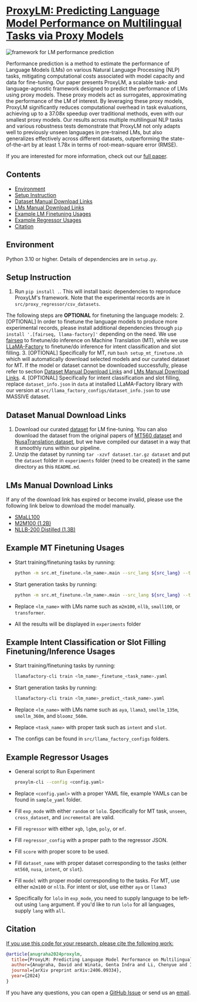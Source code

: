 # [ProxyLM: Predicting Language Model Performance on Multilingual Tasks via Proxy Models](https://arxiv.org/abs/2406.09334)

![framework for LM performance prediction](./logo.png)

Performance prediction is a method to estimate the performance of Language Models (LMs) on various Natural Language Processing (NLP) tasks, mitigating computational costs associated with model capacity and data for fine-tuning. Our paper presents ProxyLM, a scalable task- and language-agnostic framework designed to predict the performance of LMs using proxy models. These proxy models act as surrogates, approximating the performance of the LM of interest. By leveraging these proxy models, ProxyLM significantly reduces computational overhead in task evaluations, achieving up to a 37.08x speedup over traditional methods, even with our smallest proxy models. Our results across multiple multilingual NLP tasks and various robustness tests demonstrate that ProxyLM not only adapts well to previously unseen languages in pre-trained LMs, but also generalizes effectively across different datasets, outperforming the state-of-the-art by at least 1.78x in terms of root-mean-square error (RMSE).

If you are interested for more information, check out our [full paper](https://arxiv.org/abs/2406.09334).

## Contents

+ [Environment](#environment)
+ [Setup Instruction](#setup-instruction)
+ [Dataset Manual Download Links](#dataset-manual-download-links)
+ [LMs Manual Download Links](#lms-manual-download-links)
+ [Example LM Finetuning Usages](#example-lm-finetuning-usages)
+ [Example Regressor Usages](#example-regressor-usages)
+ [Citation](#citation)

## Environment

Python 3.10 or higher. Details of dependencies are in `setup.py`.

## Setup Instruction

1. Run `pip install .`. This will install basic dependencies to reproduce ProxyLM's framework. Note that the experimental records are in `src/proxy_regressor/csv_datasets`.

The following steps are **OPTIONAL** for finetuning the language models:
2. [OPTIONAL] In order to finetune the language models to produce more experimental records, please install additional dependencies through `pip install '.[fairseq, llama-factory]'` depending on the need. We use [fairseq](https://github.com/ritsukkiii/fairseq) to finetune/do inference on Machine Translation (MT), while we use [LLaMA-Factory](https://github.com/hiyouga/LLaMA-Factory) to finetune/do inference for intent classification and slot filling. 
3. [OPTIONAL] Specifically for MT, run `bash setup_mt_finetune.sh` which will automatically download selected models and our curated dataset for MT. If the model or dataset cannot be downloaded successfully, please refer to section [Dataset Manual Download Links](#dataset-manual-download-links) and [LMs Manual Download Links](#lms-manual-download-links).
4. [OPTIONAL] Specifically for intent classification and slot filling, replace `dataset_info.json` in `data` at installed LLaMA-Factory library with our version at `src/llama_factory_configs/dataset_info.json` to use MASSIVE dataset.

## Dataset Manual Download Links

1. Download our curated [dataset](https://drive.google.com/file/d/1ixv_kXQjdQypUfvbumkc37rB2TcTWuhD/view) for LM fine-tuning. You can also download the dataset from the original papers of [MT560 dataset](https://aclanthology.org/2021.acl-demo.37) and [NusaTranslation dataset](https://aclanthology.org/2023.ijcnlp-main.60/), but we have compiled our dataset in a way that it smoothly runs within our pipeline.
2. Unzip the dataset by running `tar -xzvf dataset.tar.gz dataset` and put the `dataset` folder in `experiments` folder (need to be created) in the same directory as this `README.md`.

## LMs Manual Download Links

If any of the download link has expired or become invalid, please use the following link below to download the model manually.

+ [SMaLL100](https://github.com/alirezamshi/small100)
+ [M2M100 (1.2B)](https://github.com/facebookresearch/fairseq/tree/main/examples/m2m_100)
+ [NLLB-200 Distilled (1.3B)](https://github.com/facebookresearch/fairseq/tree/nllb)

## Example MT Finetuning Usages

+ Start training/finetuning tasks by running:
    ```bash
    python -m src.mt_finetune.<lm_name>.main --src_lang ${src_lang} --tgt_lang ${tgt_lang} --finetune 1 --dataset ${dataset} --size ${size}
    ```

+ Start generation tasks by running:
    ```bash
    python -m src.mt_finetune.<lm_name>.main --src_lang ${src_lang} --tgt_lang ${tgt_lang} --finetune 0
    ```

+ Replace `<lm_name>` with LMs name such as `m2m100`, `nllb`, `small100`, or `transformer`.
+ All the results will be displayed in `experiments` folder

## Example Intent Classification or Slot Filling Finetuning/Inference Usages

+ Start training/finetuning tasks by running:
    ```bash
    llamafactory-cli train <lm_name>_finetune_<task_name>.yaml
    ```

+ Start generation tasks by running:
    ```bash
    llamafactory-cli train <lm_name>_predict_<task_name>.yaml
    ```

+ Replace `<lm_name>` with LMs name such as `aya`, `llama3`, `smollm_135m`, `smollm_360m`, and `bloomz_560m`.
+ Replace `<task_name>` with proper task such as `intent` and `slot`.
+ The configs can be found in `src/llama_factory_configs` folders.

## Example Regressor Usages

+ General script to Run Experiment
    ```bash
    proxylm-cli --config <config.yaml>
    ```

+ Replace `<config.yaml>` with a proper YAML file, example YAMLs can be found in `sample_yaml` folder.
+ Fill `exp_mode` with either `random` or `lolo`. Specifically for MT task, `unseen`, `cross_dataset`, and `incremental` are valid.
+ Fill `regressor` with either `xgb`, `lgbm`, `poly`, or `mf`.
+ Fill `regressor_config` with a proper path to the regressor JSON.
+ Fill `score` with proper score to be used.
+ Fill `dataset_name` with proper dataset corresponding to the tasks (either `mt560`, `nusa`, `intent`, or `slot`).
+ Fill `model` with proper model corresponding to the tasks. For MT, use either `m2m100` or `nllb`. For intent or slot, use either `aya` or `llama3`
+ Specifically for `lolo` in `exp_mode`, you need to supply language to be left-out using `lang` argument. If you'd like to run `lolo` for all languages, supply `lang` with `all`.

## Citation

<u>If you use this code for your research, please cite the following work:</u>

```bibtex
@article{anugraha2024proxylm,
  title={ProxyLM: Predicting Language Model Performance on Multilingual Tasks via Proxy Models},
  author={Anugraha, David and Winata, Genta Indra and Li, Chenyue and Irawan, Patrick Amadeus and Lee, En-Shiun Annie},
  journal={arXiv preprint arXiv:2406.09334},
  year={2024}
}
```

If you have any questions, you can open a [GitHub Issue](https://github.com/davidanugraha/proxylm/issues) or send us an [email](mailto:david.anugraha@gmail.com).